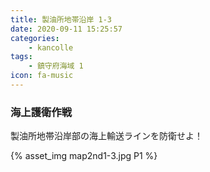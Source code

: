 ```yaml
---
title: 製油所地帯沿岸 1-3
date: 2020-09-11 15:25:57
categories:
    - kancolle
tags:
    - 鎮守府海域 1
icon: fa-music
---
```


### 海上護衛作戦
製油所地帯沿岸部の海上輸送ラインを防衛せよ！

<!-- <div style="width: 100%;padding-bottom: 59%;position: relative;">
    <div
        style="position: absolute;left: 0;top: 0;width: 100%;height: 100%;background-repeat: no-repeat;background-image: url('./03_image.png');background-position: 0px 0px;background-size: 200%;">
        <div
            style="position: relative;left: 0;top: 0;width: 100%;height: 100%;background-repeat: no-repeat;background-image: url('./03_image.png');background-position: 100% 0px;background-size:200%;z-index: 2;">
        </div>
    </div>
</div> -->

{% asset_img map2nd1-3.jpg P1 %}
